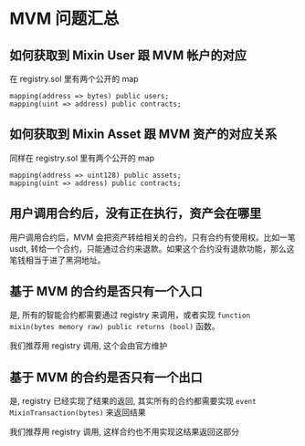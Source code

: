 # MVM 问题汇总

## 如何获取到 Mixin User 跟 MVM 帐户的对应

在 registry.sol 里有两个公开的 map

```
mapping(address => bytes) public users;
mapping(uint => address) public contracts;
```

## 如何获取到 Mixin Asset 跟 MVM 资产的对应关系

同样在 registry.sol 里有两个公开的 map

```
mapping(address => uint128) public assets;
mapping(uint => address) public contracts;
```

## 用户调用合约后，没有正在执行，资产会在哪里

用户调用合约后，MVM 会把资产转给相关的合约，只有合约有使用权。比如一笔 usdt, 转给一个合约，只能通过合约来退款。如果这个合约没有退款功能，那么这笔钱相当于进了黑洞地址。

## 基于 MVM 的合约是否只有一个入口

是, 所有的智能合约都需要通过 registry 来调用，或者实现  `function mixin(bytes memory raw) public returns (bool)` 函数。

我们推荐用 registry 调用, 这个会由官方维护

## 基于 MVM 的合约是否只有一个出口

是, registry 已经实现了结果的返回, 其实所有的合约都需要实现 `event MixinTransaction(bytes)` 来返回结果

我们推荐用 registry 调用, 这样合约也不用实现这结果返回这部分
